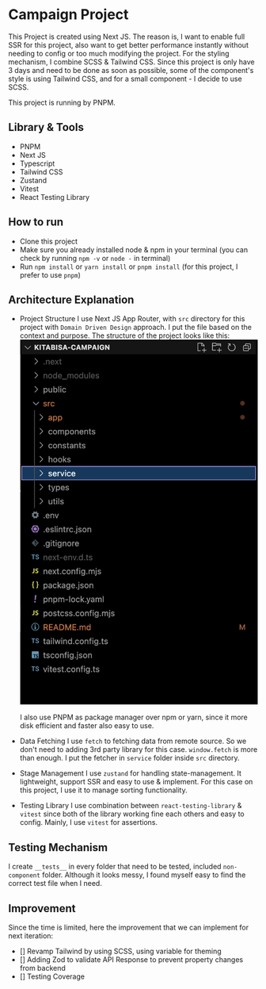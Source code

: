 # Campaign Project

This Project is created using Next JS. The reason is, I want to enable full SSR for this project, also want to get better performance instantly without needing to config or too much modifying the project. For the styling mechanism, I combine SCSS & Tailwind CSS. Since this project is only have 3 days and need to be done as soon as possible, some of the component's style is using Tailwind CSS, and for a small component - I decide to use SCSS.

This project is running by PNPM.

## Library & Tools

- PNPM
- Next JS
- Typescript
- Tailwind CSS
- Zustand
- Vitest
- React Testing Library

## How to run

- Clone this project
- Make sure you already installed node & npm in your terminal (you can check by running `npm -v` or `node -` in terminal)
- Run `npm install` or `yarn install` or `pnpm install` (for this project, I prefer to use `pnpm`)

## Architecture Explanation

- Project Structure
  I use Next JS App Router, with `src` directory for this project with `Domain Driven Design` approach. I put the file based on the context and purpose. The structure of the project looks like this:
  ![alt text](https://github.com/andreepratama27/campaign-project/blob/main/screenshots/project-directory.png)

  I also use PNPM as package manager over npm or yarn, since it more disk efficient and faster also easy to use.

- Data Fetching
  I use `fetch` to fetching data from remote source. So we don't need to adding 3rd party library for this case. `window.fetch` is more than enough. I put the fetcher in `service` folder inside `src` directory.

- Stage Management
  I use `zustand` for handling state-management. It lightweight, support SSR and easy to use & implement. For this case on this project, I use it to manage sorting functionality.

- Testing Library
  I use combination between `react-testing-library` & `vitest` since both of the library working fine each others and easy to config. Mainly, I use `vitest` for assertions. 

## Testing Mechanism

I create `__tests__` in every folder that need to be tested, included `non-component` folder. Although it looks messy, I found myself easy to find the correct test file when I need.

## Improvement

Since the time is limited, here the improvement that we can implement for next iteration:

- [] Revamp Tailwind by using SCSS, using variable for theming
- [] Adding Zod to validate API Response to prevent property changes from backend
- [] Testing Coverage